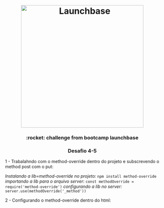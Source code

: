 <h1 align="center">
    <img alt="Launchbase" src="https://storage.googleapis.com/golden-wind/bootcamp-launchbase/logo.png" width="400px" />
</h1>

<h3 align="center">
     :rocket: challenge from bootcamp launchbase
</h3>

<h3 align="center">
     Desafio 4-5
</h3>
 1 - Trabalahndo com o method-override dentro do projeto e subscrevendo o method post com o put:

  *Instalando a lib=method-override no projeto:* ``npm install method-override``
  *importando a lib para o arquivo server:* ``const methodOverride = require('method-override')``
  *configurando a lib no server:* ``server.use(methodOverride('_method')) ``

  2 - Configurando o method-override dentro do html:

  *<form class="card" method="POST" action="/teachers?_method=PUT"></form>*

  

